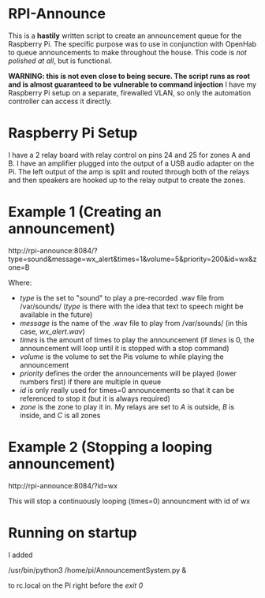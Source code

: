 # RPI-Announce
This is a **hastily** written script to create an announcement queue for the Raspberry Pi.  The specific purpose was to use in conjunction with OpenHab to queue announcements to make throughout the house.  This code is _not polished at all_, but is functional.
 
 
 **WARNING: this is not even close to being secure.  The script runs as root and is almost guaranteed to be vulnerable to command injection**
 I have my Raspberry Pi setup on a separate, firewalled VLAN, so only the automation controller can access it directly.


# Raspberry Pi Setup
I have a 2 relay board with relay control on pins 24 and 25 for zones A and B.  I have an amplifier plugged into the output of a USB audio adapter on the Pi.  The left output of the amp is split and routed through both of the relays and then speakers are hooked up to the relay output to create the zones.
 
# Example 1 (Creating an announcement)

http://rpi-announce:8084/?type=sound&message=wx_alert&times=1&volume=5&priority=200&id=wx&zone=B

Where: 
* _type_ is the set to "sound" to play a pre-recorded .wav file from /var/sounds/ (_type_ is there with the idea that text to speech might be available in the future)
* _message_ is the name of the .wav file to play from /var/sounds/  (in this case, *wx_alert.wav*)
* _times_ is the amount of times to play the announcement (if _times_ is 0, the announcement will loop until it is stopped with a stop command)
* _volume_ is the volume to set the Pis volume to while playing the announcement
* _priority_ defines the order the announcements will be played (lower numbers first) if there are multiple in queue
* _id_ is only really used for times=0 announcements so that it can be referenced to stop it (but it is always required)
* _zone_ is the zone to play it in.  My relays are set to _A_ is outside, _B_ is inside, and _C_ is all zones

# Example 2 (Stopping a looping announcement)

http://rpi-announce:8084/?id=wx

This will stop a continuously looping (times=0) announcment with id of wx 

# Running on startup

I added

/usr/bin/python3 /home/pi/AnnouncementSystem.py &

to rc.local on the Pi right before the _exit 0_
